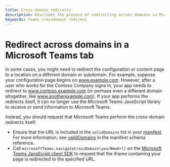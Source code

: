 ```yaml
---
title: Cross-domain redirects
description: Describes the process of redirecting across domains in Microsoft Teams
keywords: teams crossdomain redirect
---
```


# Redirect across domains in a Microsoft Teams tab

In some cases, you might need to redirect the configuration or content page to a location on a different domain or subdomain. For example, suppose your configuration page begins on www.example.com. However, after a user who works for the Contoso Company signs in, your app needs to redirect to www.contoso.example.com (or perhaps even a different domain altogether, like www.anotherexample.com). If your app performs the redirects itself, it can no longer use the Microsoft Teams JavaScript library to receive or send information to Microsoft Teams.

Instead, you should request that Microsoft Teams perform the cross-domain redirects itself:

* Ensure that the URL is included in the `validDomains` list in your [manifest](~/concepts/apps/apps-package). For more information, see [validDomains](~/resources/schema/manifest-schema#validdomains) in the manifest schema reference.
* Call `microsoftTeams.navigateCrossDomain(yourNewUrl)` on the [Microsoft Teams JavaScript client SDK](/javascript/api/overview/msteams-client) to request that the iframe containing your page is redirected to the specified URL.
